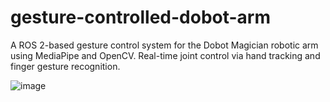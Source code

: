 # gesture-controlled-dobot-arm
A ROS 2-based gesture control system for the Dobot Magician robotic arm using MediaPipe and OpenCV. Real-time joint control via hand tracking and finger gesture recognition.


![image](https://github.com/user-attachments/assets/9ded4136-83b7-4b1b-94e7-54106d2f86a9)
